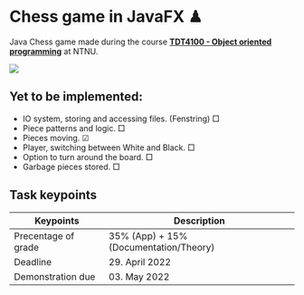 # Chess game in JavaFX ♟

Java Chess game made during the course **[TDT4100 - Object oriented programming](https://www.ntnu.no/studier/emner/TDT4100#tab=omEmnet)** at NTNU.

![](https://i.pinimg.com/originals/5e/45/c3/5e45c3f6445fba750c3b4776c7a298fb.gif)

## Yet to be implemented:

- IO system, storing and accessing files. (Fenstring) □
- Piece patterns and logic. □
- Pieces moving. ☑
- Player, switching between White and Black. □
- Option to turn around the board. □
- Garbage pieces stored. □

## Task keypoints

| Keypoints                                | Description                             |
| ---------------------------------------- | --------------------------------------- |
| Precentage of grade                      | 35% (App) + 15% (Documentation/Theory)  |
| Deadline                                 | 29. April 2022                          |
| Demonstration due                        | 03. May 2022                            |


